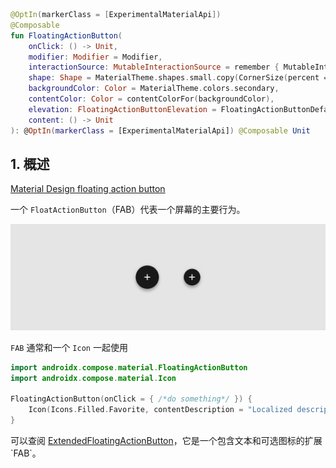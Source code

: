 ``` kotlin
@OptIn(markerClass = [ExperimentalMaterialApi])
@Composable
fun FloatingActionButton(
    onClick: () -> Unit,
    modifier: Modifier = Modifier,
    interactionSource: MutableInteractionSource = remember { MutableInteractionSource() },
    shape: Shape = MaterialTheme.shapes.small.copy(CornerSize(percent = 50)),
    backgroundColor: Color = MaterialTheme.colors.secondary,
    contentColor: Color = contentColorFor(backgroundColor),
    elevation: FloatingActionButtonElevation = FloatingActionButtonDefaults.elevation(),
    content: () -> Unit
): @OptIn(markerClass = [ExperimentalMaterialApi]) @Composable Unit
```

## 1. 概述

[Material Design floating action button](https://material.io/components/buttons-floating-action-button)

一个 `FloatActionButton`（FAB）代表一个屏幕的主要行为。

![](../../assets/elements/floatingactionbutton/demo.png)

`FAB` 通常和一个 `Icon` 一起使用

``` kotlin
import androidx.compose.material.FloatingActionButton
import androidx.compose.material.Icon

FloatingActionButton(onClick = { /*do something*/ }) {
    Icon(Icons.Filled.Favorite, contentDescription = "Localized description")
}
```

可以查阅 [ExtendedFloatingActionButton](https://developer.android.com/reference/kotlin/androidx/compose/material/package-summary#ExtendedFloatingActionButton(kotlin.Function0,kotlin.Function0,androidx.compose.ui.Modifier,kotlin.Function0,androidx.compose.foundation.interaction.MutableInteractionSource,androidx.compose.ui.graphics.Shape,androidx.compose.ui.graphics.Color,androidx.compose.ui.graphics.Color,androidx.compose.material.FloatingActionButtonElevation))，它是一个包含文本和可选图标的扩展 `FAB`。